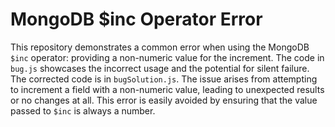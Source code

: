 # MongoDB $inc Operator Error
This repository demonstrates a common error when using the MongoDB `$inc` operator: providing a non-numeric value for the increment.  The code in `bug.js` showcases the incorrect usage and the potential for silent failure.  The corrected code is in `bugSolution.js`.  The issue arises from attempting to increment a field with a non-numeric value, leading to unexpected results or no changes at all. This error is easily avoided by ensuring that the value passed to `$inc` is always a number.